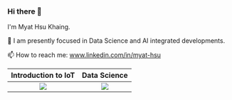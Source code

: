 ### Hi there 👋

I'm Myat Hsu Khaing.
 
 🌱 I am presently focused in Data Science and AI integrated developments.
 
 📫 How to reach me: www.linkedin.com/in/myat-hsu
 
<div align="center">

|Introduction to IoT| Data Science|
| :--------: | :-----------:|
| <img src="https://images.credly.com/size/100x100/images/fce226c2-0f13-4e17-b60c-24fa6ffd88cb/Intro2IoT.png"/> | <img src="https://images.credly.com/size/100x100/images/b38a42e0-dc58-4ce2-b6c0-28d978e8aaad/image.png"/> |
</div>
